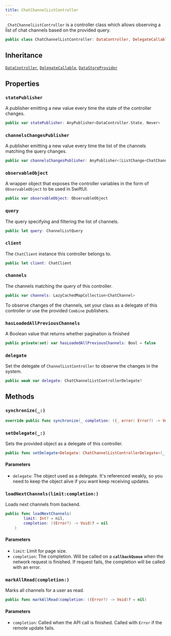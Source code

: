```yaml
---
title: ChatChannelListController
---
```


`_ChatChannelListController` is a controller class which allows observing a list of chat channels based on the provided query.

``` swift
public class ChatChannelListController: DataController, DelegateCallable, DataStoreProvider 
```

## Inheritance

[`DataController`](../../data-controller), [`DelegateCallable`](../../delegate-callable), [`DataStoreProvider`](../../../database/data-store-provider)

## Properties

### `statePublisher`

A publisher emitting a new value every time the state of the controller changes.

``` swift
public var statePublisher: AnyPublisher<DataController.State, Never> 
```

### `channelsChangesPublisher`

A publisher emitting a new value every time the list of the channels matching the query changes.

``` swift
public var channelsChangesPublisher: AnyPublisher<[ListChange<ChatChannel>], Never> 
```

### `observableObject`

A wrapper object that exposes the controller variables in the form of `ObservableObject` to be used in SwiftUI.

``` swift
public var observableObject: ObservableObject 
```

### `query`

The query specifying and filtering the list of channels.

``` swift
public let query: ChannelListQuery
```

### `client`

The `ChatClient` instance this controller belongs to.

``` swift
public let client: ChatClient
```

### `channels`

The channels matching the query of this controller.

``` swift
public var channels: LazyCachedMapCollection<ChatChannel> 
```

To observe changes of the channels, set your class as a delegate of this controller or use the provided
`Combine` publishers.

### `hasLoadedAllPreviousChannels`

A Boolean value that returns whether pagination is finished

``` swift
public private(set) var hasLoadedAllPreviousChannels: Bool = false
```

### `delegate`

Set the delegate of `ChannelListController` to observe the changes in the system.

``` swift
public weak var delegate: ChatChannelListControllerDelegate? 
```

## Methods

### `synchronize(_:)`

``` swift
override public func synchronize(_ completion: ((_ error: Error?) -> Void)? = nil) 
```

### `setDelegate(_:)`

Sets the provided object as a delegate of this controller.

``` swift
public func setDelegate<Delegate: ChatChannelListControllerDelegate>(_ delegate: Delegate) 
```

#### Parameters

  - `delegate`: The object used as a delegate. It's referenced weakly, so you need to keep the object alive if you want keep receiving updates.

### `loadNextChannels(limit:completion:)`

Loads next channels from backend.

``` swift
public func loadNextChannels(
        limit: Int? = nil,
        completion: ((Error?) -> Void)? = nil
    ) 
```

#### Parameters

  - `limit`: Limit for page size.
  - `completion`: The completion. Will be called on a **`callbackQueue`** when the network request is finished. If request fails, the completion will be called with an error.

### `markAllRead(completion:)`

Marks all channels for a user as read.

``` swift
public func markAllRead(completion: ((Error?) -> Void)? = nil) 
```

#### Parameters

  - `completion`: Called when the API call is finished. Called with `Error` if the remote update fails.

